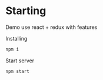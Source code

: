 # Starting

Demo use react + redux with features

Installing

```bash
npm i
```

Start server

```bash
npm start
```